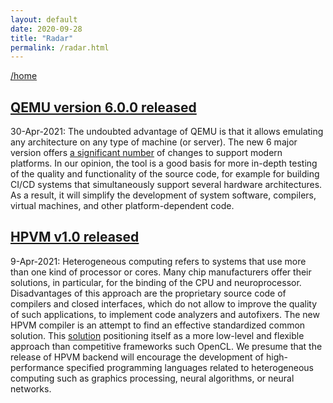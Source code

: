 ```yaml
---
layout: default
date: 2020-09-28
title: "Radar"
permalink: /radar.html
---
```


[/home](/)

## [QEMU version 6.0.0 released](https://www.bloomberg.com/news/articles/2021-04-28/google-is-saving-over-1-billion-a-year-by-working-from-home)

30-Apr-2021:
The undoubted advantage of QEMU is that it allows emulating any architecture on any type of machine
(or server). The new 6 major version offers [a significant number](https://wiki.qemu.org/ChangeLog/6.0) 
of changes to support modern platforms.
In our opinion, the tool is a good basis for more in-depth testing of the quality and functionality
of the source code, for example for building CI/CD systems that simultaneously support several hardware
architectures. As a result, it will simplify the development of system software, compilers,
virtual machines, and other platform-dependent code.


## [HPVM v1.0 released](https://lists.llvm.org/pipermail/llvm-dev/2021-April/149693.html)

9-Apr-2021: 
Heterogeneous computing refers to systems that use more than one 
kind of processor or cores.
Many chip manufacturers offer their solutions, in particular, for 
the binding of the CPU and neuroprocessor. Disadvantages of 
this approach are the proprietary source code of compilers and closed 
interfaces, which do not allow to improve the quality 
of such applications, to implement code analyzers and autofixers. 
The new HPVM compiler is an attempt to find an effective standardized common solution. 
This [solution](https://publish.illinois.edu/hpvm-project/) positioning itself 
as a more low-level and flexible approach than competitive frameworks such OpenCL.
We presume that the release of HPVM backend will encourage the development of
high-performance specified programming languages related to 
heterogeneous computing such as graphics processing, neural 
algorithms, or neural networks.
